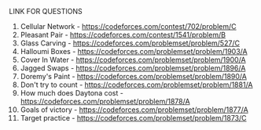LINK FOR QUESTIONS

1. Cellular Network - https://codeforces.com/contest/702/problem/C
2. Pleasant Pair - https://codeforces.com/contest/1541/problem/B
3. Glass Carving - https://codeforces.com/problemset/problem/527/C
4. Halloumi Boxes - https://codeforces.com/problemset/problem/1903/A
5. Cover In Water - https://codeforces.com/problemset/problem/1900/A
6. Jagged Swaps - https://codeforces.com/problemset/problem/1896/A
7. Doremy's Paint - https://codeforces.com/problemset/problem/1890/A
8. Don't try to count - https://codeforces.com/problemset/problem/1881/A
9. How much does Daytona cost - https://codeforces.com/problemset/problem/1878/A
10. Goals of victory - https://codeforces.com/problemset/problem/1877/A
11. Target practice - https://codeforces.com/problemset/problem/1873/C
